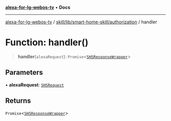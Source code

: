 [**alexa-for-lg-webos-tv**](../../../../../README.md) • **Docs**

***

[alexa-for-lg-webos-tv](../../../../../modules.md) / [skill/lib/smart-home-skill/authorization](../README.md) / handler

# Function: handler()

> **handler**(`alexaRequest`): `Promise`\<[`SHSResponseWrapper`](../../../../../common/smart-home-skill/response/classes/SHSResponseWrapper.md)\>

## Parameters

• **alexaRequest**: [`SHSRequest`](../../../../../common/smart-home-skill/request/classes/SHSRequest.md)

## Returns

`Promise`\<[`SHSResponseWrapper`](../../../../../common/smart-home-skill/response/classes/SHSResponseWrapper.md)\>
